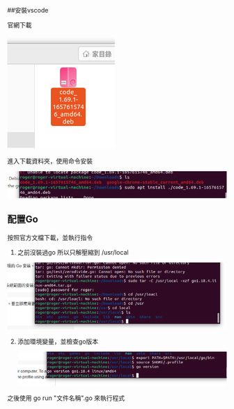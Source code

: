 ##安裝vscode

官網下載

![image-20220713161350275](配置Go開發環境.assets/image-20220713161350275.png)

進入下載資料夾，使用命令安裝

![image-20220713161734000](配置Go開發環境.assets/image-20220713161734000.png)



## 配置Go

按照官方文檔下載，並執行指令

1. 之前沒裝過go 所以只解壓縮到 /usr/local

![image-20220713163925714](配置Go開發環境.assets/image-20220713163925714.png)

2. 添加環境變量，並檢查go版本

   ![image-20220713164336211](配置Go開發環境.assets/image-20220713164336211.png)

之後使用 go run "文件名稱".go 來執行程式